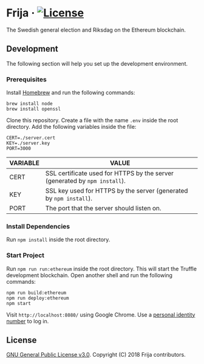 # Frija &middot; [![License](https://img.shields.io/github/license/robshape/frija.svg)](./LICENSE)
The Swedish general election and Riksdag on the Ethereum blockchain.

## Development
The following section will help you set up the development environment.

### Prerequisites
Install [Homebrew](https://brew.sh/) and run the following commands:
```shell
brew install node
brew install openssl
```

Clone this repository. Create a file with the name `.env` inside the root directory. Add the following variables inside the file:
```
CERT=./server.cert
KEY=./server.key
PORT=3000
```

|VARIABLE|VALUE|
|--------|-----|
|CERT|SSL certificate used for HTTPS by the server (generated by `npm install`).|
|KEY|SSL key used for HTTPS by the server (generated by `npm install`).|
|PORT|The port that the server should listen on.|

### Install Dependencies
Run `npm install` inside the root directory.

### Start Project
Run `npm run run:ethereum` inside the root directory. This will start the Truffle development blockchain. Open another shell and run the following commands:
```shell
npm run build:ethereum
npm run deploy:ethereum
npm start
```

Visit `http://localhost:8080/` using Google Chrome. Use a [personal identity number](./docs/CREDENTIALS.md) to log in.

## License
[GNU General Public License v3.0](./LICENSE). Copyright (C) 2018 Frija contributors.

